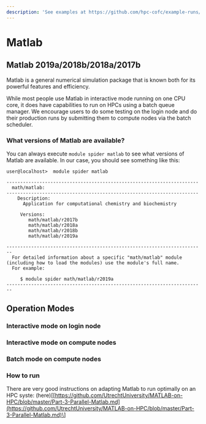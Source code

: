 ```yaml
---
description: 'See examples at https://github.com/hpc-cofc/example-runs/tree/master/06_Matlab'
---
```


# Matlab

## Matlab 2019a/2018b/2018a/2017b

Matlab is a general numerical simulation package that is known both for its powerful features and efficiency.

While most people use Matlab in interactive mode running on one CPU core, it does have capabilities to run on HPCs using a batch queue manager. We encourage users to do some testing on the login node and do their production runs by submitting them to compute nodes via the batch scheduler.

### What versions of Matlab are available?

You can always execute `module spider matlab` to see what versions of Matlab are available. In our case, you should see something like this:

```text
user@localhost>  module spider matlab

----------------------------------------------------------------------
  math/matlab:
----------------------------------------------------------------------
    Description:
      Application for computational chemistry and biochemistry

     Versions:
        math/matlab/r2017b
        math/matlab/r2018a
        math/matlab/r2018b
        math/matlab/r2019a

------------------------------------------------------------------------
  For detailed information about a specific "math/matlab" module (including how to load the modules) use the module's full name.
  For example:

     $ module spider math/matlab/r2019a
------------------------------------------------------------------------
```

## Operation Modes

### Interactive mode on login node

### Interactive mode on compute nodes

### Batch mode on compute nodes

### How to run

There are very good instructions on adapting Matlab to run optimally on an HPC syste: \(here\)\[[https://github.com/UtrechtUniversity/MATLAB-on-HPC/blob/master/Part-3-Parallel-Matlab.md](https://github.com/UtrechtUniversity/MATLAB-on-HPC/blob/master/Part-3-Parallel-Matlab.md)\]

